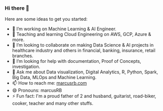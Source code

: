 ### Hi there 👋


Here are some ideas to get you started:

- 🔭 I’m working on Machine Learning & AI Engineer.
- 🌱 Teaching and learning Cloud Engineering on AWS, GCP, Azure & more.
- 👯 I’m looking to collaborate on making Data Science & AI projects in healthcare industry and others in financial, banking, insurance, retail branches.
- 🤔 I’m looking for help with documentation, Proof of Concepts, investigation.
- 💬 Ask me about Data visualization, Digital Analytics, R, Python, Spark, Big Data, MLOps and Machine Learning.
- 📫 How to reach me: [marcusrb.com](https://www.marcusrb.com/#contacto)
- 😄 Pronouns: marcusRB
- ⚡ Fun fact: I'm a proud father of 2 and husband, guitarist, road-biker, cooker, teacher and many other stuffs.
